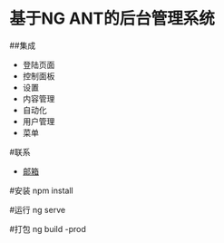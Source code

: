 # 基于NG ANT的后台管理系统

##集成
* 登陆页面
* 控制面板
* 设置
* 内容管理
* 自动化
* 用户管理
* 菜单

#联系
* [邮箱](vipmadu@qq.com)

#安装
npm install

#运行
ng serve

#打包
ng build -prod